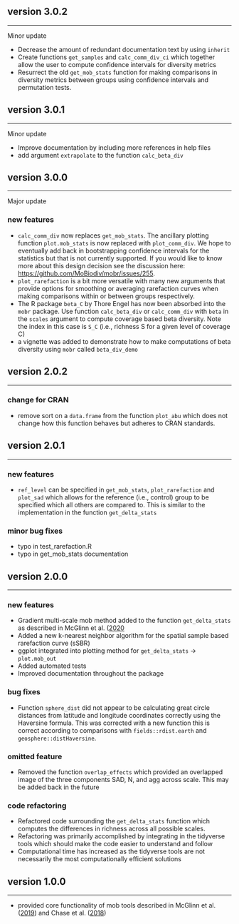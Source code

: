 ## version 3.0.2
---
Minor update
- Decrease the amount of redundant documentation text by using `inherit` 
- Create functions `get_samples` and `calc_comm_div_ci` which together allow
the user to compute confidence intervals for diversity metrics
- Resurrect the old `get_mob_stats` function for making comparisons in diversity
metrics between groups using confidence intervals and permutation tests. 

## version 3.0.1
---
Minor update
- Improve documentation by including more references in help files
- add argument `extrapolate` to the function `calc_beta_div`

## version 3.0.0
---

Major update
### new features
- `calc_comm_div` now replaces `get_mob_stats`. The ancillary plotting function
`plot.mob_stats` is now replaced with `plot_comm_div`. We hope to eventually
add back in bootstrapping confidence intervals for the statistics but that is
not currently supported. If you would like to know more about this design
decision see the discussion here: https://github.com/MoBiodiv/mobr/issues/255. 
- `plot_rarefaction` is a bit more versatile with many new arguments 
that provide options for smoothing or averaging rarefaction curves
when making comparisons within or between groups respectively. 
- The R package `beta_C` by Thore Engel has now been absorbed into
the `mobr` package. Use function `calc_beta_div` or `calc_comm_div`
with `beta` in the `scales` argument to compute coverage based beta
diversity. Note the index in this case is `S_C` (i.e., richness S for a
given level of coverage C)
- a vignette was added to demonstrate how to make computations of beta
diversity using `mobr` called `beta_div_demo`

## version 2.0.2
---
### change for CRAN
- remove sort on a `data.frame` from the function `plot_abu` which does not
change how this function behaves but adheres to CRAN standards.

## version 2.0.1
---

### new features
- `ref_level` can be specified in `get_mob_stats`, `plot_rarefaction` and `plot_sad`
which allows for the reference (i.e., control) group to be specified which all
others are compared to. This is similar to the implementation in the function
`get_delta_stats`

### minor bug fixes
- typo in test_rarefaction.R
- typo in get_mob_stats documentation


## version 2.0.0
---

### new features
- Gradient multi-scale mob method added to the function `get_delta_stats` as
described in McGlinn et al. ([2020](https://doi.org/10.1101/851717)
- Added a new k-nearest neighbor algorithm for the spatial sample based rarefaction curve (sSBR)
- ggplot integrated into plotting method for `get_delta_stats` -> `plot.mob_out`
- Added automated tests
- Improved documentation throughout the package

### bug fixes
- Function `sphere_dist` did not appear to be calculating great circle distances
from latitude and longitude coordinates correctly using the Haversine formula.
This was corrected with a new function this is correct according to comparisons
with `fields::rdist.earth` and `geosphere::distHaversine`.

### omitted feature
- Removed the function `overlap_effects` which provided an overlapped image of the three components SAD, N, and agg across scale. This may be added back in the future

### code refactoring
- Refactored code surrounding the `get_delta_stats` function which computes the 
differences in richness across all possible scales. 
- Refactoring was primarily accomplished by integrating in the tidyverse tools
which should make the code easier to understand and follow
- Computational time has increased as the tidyverse tools are not necessarily 
the most computationally efficient solutions
 



## version 1.0.0
---

- provided core functionality of mob tools described in McGlinn et al. 
([2019](https://doi.org/10.1111/2041-210X.13102)) and Chase et al. 
([2018](https://doi.org/10.1111/ele.13151)) 
